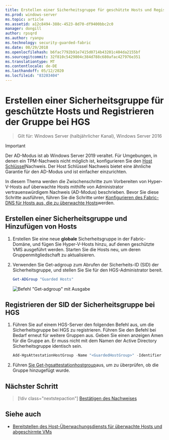 ```yaml
---
title: Erstellen einer Sicherheitsgruppe für geschützte Hosts und Registrieren der Gruppe bei HGS
ms.prod: windows-server
ms.topic: article
ms.assetid: a12c8494-388c-4523-8d70-df9400bbc2c0
manager: dongill
author: rpsqrd
ms.author: ryanpu
ms.technology: security-guarded-fabric
ms.date: 08/29/2018
ms.openlocfilehash: b6fac7792b91e7415d0714b43201c404da2155bf
ms.sourcegitcommit: 32f810c5429804c384d788c680afac427976e351
ms.translationtype: MT
ms.contentlocale: de-DE
ms.lasthandoff: 05/12/2020
ms.locfileid: "83203404"
---
```

# <a name="create-a-security-group-for-guarded-hosts-and-register-the-group-with-hgs"></a>Erstellen einer Sicherheitsgruppe für geschützte Hosts und Registrieren der Gruppe bei HGS

> Gilt für: Windows Server (halbjährlicher Kanal), Windows Server 2016

> [!IMPORTANT]
> Der AD-Modus ist ab Windows Server 2019 veraltet. Für Umgebungen, in denen ein TPM-Nachweis nicht möglich ist, konfigurieren Sie den [Host Schlüssel](guarded-fabric-initialize-hgs-key-mode.md)Nachweis. Der Host Schlüssel Nachweis bietet eine ähnliche Garantie für den AD-Modus und ist einfacher einzurichten.

In diesem Thema werden die Zwischenschritte zum Vorbereiten von Hyper-V-Hosts auf überwachte Hosts mithilfe von Administrator vertrauenswürdigem Nachweis (AD-Modus) beschrieben. Bevor Sie diese Schritte ausführen, führen Sie die Schritte unter [Konfigurieren des Fabric-DNS für Hosts aus, die zu überwachte Hosts](guarded-fabric-configuring-fabric-dns-ad.md)werden.


## <a name="create-a-security-group-and-add-hosts"></a>Erstellen einer Sicherheitsgruppe und Hinzufügen von Hosts

1. Erstellen Sie eine neue **globale** Sicherheitsgruppe in der Fabric-Domäne, und fügen Sie Hyper-V-Hosts hinzu, auf denen geschützte VMS ausgeführt werden. Starten Sie die Hosts neu, um deren Gruppenmitgliedschaft zu aktualisieren.

2. Verwenden Sie Get-adgroup zum Abrufen der Sicherheits-ID (SID) der Sicherheitsgruppe, und stellen Sie Sie für den HGS-Administrator bereit.

    ```powershell
    Get-ADGroup "Guarded Hosts"
    ```

    ![Befehl "Get-adgroup" mit Ausgabe](../media/Guarded-Fabric-Shielded-VM/guarded-host-get-adgroup.png)

## <a name="register-the-sid-of-the-security-group-with-hgs"></a>Registrieren der SID der Sicherheitsgruppe bei HGS

1. Führen Sie auf einem HGS-Server den folgenden Befehl aus, um die Sicherheitsgruppe bei HGS zu registrieren.
   Führen Sie den Befehl bei Bedarf erneut für weitere Gruppen aus.
   Geben Sie einen anzeigen Amen für die Gruppe an.
   Er muss nicht mit dem Namen der Active Directory Sicherheitsgruppe identisch sein.

   ```powershell
   Add-HgsAttestationHostGroup -Name "<GuardedHostGroup>" -Identifier "<SID>"
   ```

2. Führen [Sie Get-hgsattestationhostgroup](https://technet.microsoft.com/library/mt652172.aspx)aus, um zu überprüfen, ob die Gruppe hinzugefügt wurde.

## <a name="next-step"></a>Nächster Schritt

> [!div class="nextstepaction"]
> [Bestätigen des Nachweises](guarded-fabric-confirm-hosts-can-attest-successfully.md)


## <a name="see-also"></a>Siehe auch

- [Bereitstellen des Host-Überwachungsdiensts für überwachte Hosts und abgeschirmte VMs](guarded-fabric-deploying-hgs-overview.md)
